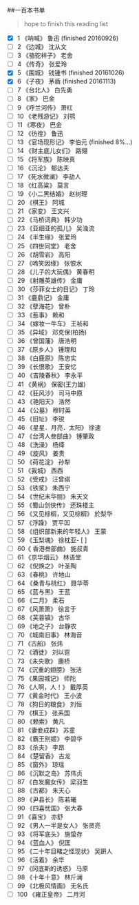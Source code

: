 ##一百本书单

> hope to finish this reading list


- [x] 1 《呐喊》 鲁迅 (finished 20160926)
- [ ] 2 《边城》 沈从文
- [ ] 3 《骆驼祥子》 老舍
- [ ] 4 《传奇》 张爱玲
- [x] 5 《围城》 钱锺书 (finished 20161026)
- [x] 6 《子夜》 茅盾 (finished 20161113)
- [ ] 7 《台北人》 白先勇
- [ ] 8 《家》 巴金
- [ ] 9 《呼兰河传》 萧红
- [ ] 10 《老残游记》 刘鹗
- [ ] 11 《寒夜》 巴金
- [ ] 12 《彷徨》 鲁迅
- [ ] 13 《官场现形记》 李伯元 (finished 8%...)
- [ ] 14 《财主底儿女们》 路翎
- [ ] 15 《将军族》 陈映真
- [ ] 16 《沉沦》 郁达夫
- [ ] 17 《死水微澜》 李劼人
- [ ] 18 《红高粱》 莫言
- [ ] 19 《小二黑结婚》 赵树理
- [ ] 20 《棋王》 阿城
- [ ] 21 《家变》 王文兴
- [ ] 22 《马桥词典》 韩少功
- [ ] 23 《亚细亚的孤儿》 吴浊流
- [ ] 24 《半生缘》 张爱玲
- [ ] 25 《四世同堂》 老舍
- [ ] 26 《胡雪岩》 高阳
- [ ] 27 《啼笑因缘》 张恨水
- [ ] 28 《儿子的大玩偶》 黄春明
- [ ] 29 《射雕英雄传》 金庸
- [ ] 30 《莎菲女士的日记》 丁玲
- [ ] 31 《鹿鼎记》 金庸
- [ ] 32 《孽海花》 曾朴
- [ ] 33 《惹事》 赖和
- [ ] 34 《嫁妆一牛车》 王祯和
- [ ] 35 《异域》 邓克保(柏扬)
- [ ] 36 《曾国藩》 唐浩明
- [ ] 37 《原乡人》 锺理和
- [ ] 38 《白鹿原》 陈忠实
- [ ] 39 《长恨歌》 王安忆
- [ ] 40 《吉陵春秋》 李永平
- [ ] 41 《黄祸》 保密(王力雄)
- [ ] 42 《狂风沙》 司马中原
- [ ] 43 《艳阳天》 浩然
- [ ] 44 《公墓》 穆时英
- [ ] 45 《旧址》 李锐
- [ ] 46 《星星．月亮．太阳》 徐速
- [ ] 47 《台湾人叁部曲》 锺肇政
- [ ] 48 《洗澡》 杨绛
- [ ] 49 《旋风》 姜贵
- [ ] 50 《荷花淀》 孙犁
- [ ] 51 《我城》 西西
- [ ] 52 《受戒》 汪曾祺
- [ ] 53 《铁浆》 朱西宁
- [ ] 54 《世纪末华丽》 朱天文
- [ ] 55 《蜀山剑侠传》 还珠楼主
- [ ] 56 《又见棕榈，又见棕榈》 於梨华
- [ ] 57 《浮躁》 贾平凹
- [ ] 58 《组织部新来的年轻人》 王蒙
- [ ] 59 《玉梨魂》 徐枕亚- [ ]
- [ ] 60《 香港叁部曲》 施叔青
- [ ] 61 《京华烟云》 林语堂
- [ ] 62 《倪焕之》 叶圣陶
- [ ] 63 《春桃》 许地山
- [ ] 64 《桑青与桃红》 聂华苓
- [ ] 65 《蓝与黑》 王蓝
- [ ] 66 《二月》 柔石
- [ ] 67 《风萧萧》 徐言于
- [ ] 68 《芙蓉镇》 古华
- [ ] 69 《地之子》 台静农
- [ ] 70 《城南旧事》 林海音
- [ ] 71 《古船》 张炜
- [ ] 72 《酒徒》 刘以鬯
- [ ] 73 《未央歌》 鹿桥
- [ ] 74 《沉重的翅膀》 张洁
- [ ] 75 《果园城记》 师陀
- [ ] 76 《人啊，人！》 戴厚英
- [ ] 77 《黄金时代》 王小波
- [ ] 78 《狗日的粮食》 刘恒
- [ ] 79 《棋王》 张系国
- [ ] 80 《赖索》 黄凡
- [ ] 81 《妻妾成群》 苏童
- [ ] 82 《霸王别姬》 李碧华
- [ ] 83 《杀夫》 李昂
- [ ] 84 《楚留香》 古龙
- [ ] 85 《窗外》 琼瑶
- [ ] 86 《沉默之岛》 苏伟贞
- [ ] 87 《白发魔女传》 梁羽生
- [ ] 88 《古都》 朱天心
- [ ] 89 《尹县长》 陈若曦
- [ ] 90 《四喜忧国》 张大春
- [ ] 91 《喜宝》 亦舒
- [ ] 92 《男人一半是女人》 张贤亮
- [ ] 93 《将军底头》 施蛰存
- [ ] 94 《蓝血人》 倪匡
- [ ] 95 《二十年目睹之怪现状》 吴趼人
- [ ] 96 《活着》 余华
- [ ] 97 《冈底斯的诱惑》 马原
- [ ] 98 《十年十意》 林斤澜
- [ ] 99 《北极风情画》 无名氏
- [ ] 100 《雍正皇帝》 二月河
